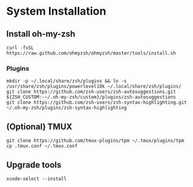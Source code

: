 # System Installation

## Install oh-my-zsh

    curl -fsSL https://raw.github.com/ohmyzsh/ohmyzsh/master/tools/install.sh

### Plugins

    mkdir -p ~/.local/share/zsh/plugins && ln -s /usr/share/zsh/plugins/powerlevel10k ~/.local/share/zsh/plugins/
    git clone https://github.com/zsh-users/zsh-autosuggestions.git ${ZSH_CUSTOM:-~/.oh-my-zsh/custom}/plugins/zsh-autosuggestions
    git clone https://github.com/zsh-users/zsh-syntax-highlighting.git ~/.oh-my-zsh/plugins/zsh-syntax-highlighting

## (Optional) TMUX

    git clone https://github.com/tmux-plugins/tpm ~/.tmux/plugins/tpm
    cp .tmux.conf ~/.tmux.conf

## Upgrade tools

    xcode-select --install
